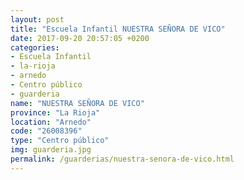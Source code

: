 ```yaml
---
layout: post
title: "Escuela Infantil NUESTRA SEÑORA DE VICO"
date: 2017-09-20 20:57:05 +0200
categories:
- Escuela Infantil
- la-rioja
- arnedo
- Centro público
- guarderia
name: "NUESTRA SEÑORA DE VICO"
province: "La Rioja"
location: "Arnedo"
code: "26008396"
type: "Centro público"
img: guarderia.jpg
permalink: /guarderias/nuestra-senora-de-vico.html
---
```

